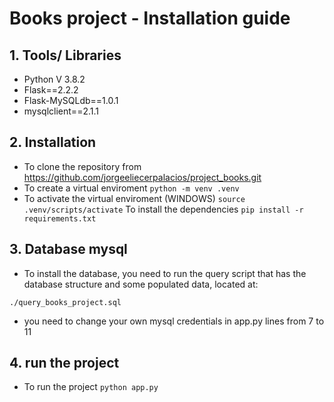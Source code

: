# Books project  - Installation guide
## 1.	Tools/ Libraries
-   Python V 3.8.2
-   Flask==2.2.2
-   Flask-MySQLdb==1.0.1
-   mysqlclient==2.1.1


## 2.	Installation

-   To clone the repository from https://github.com/jorgeeliecerpalacios/project_books.git
-   To create a virtual enviroment
``` python -m venv .venv ```
-   To activate the virtual enviroment (WINDOWS)
``` source .venv/scripts/activate ```
    To install the dependencies
``` pip install -r requirements.txt ```


## 3. Database mysql
-   To install the database, you need to run the query script that has the database structure and some populated data, located at:


``` ./query_books_project.sql ```

- you need to change your own mysql credentials in app.py lines from 7 to 11

## 4. run the project
-   To run the project
``` python app.py ```


